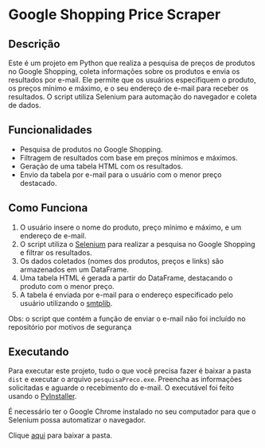 # Google Shopping Price Scraper

## Descrição

Este é um projeto em Python que realiza a pesquisa de preços de produtos no Google Shopping, coleta informações sobre os produtos e envia os resultados por e-mail. Ele permite que os usuários especifiquem o produto, os preços mínimo e máximo, e o seu endereço de e-mail para receber os resultados. O script utiliza Selenium para automação do navegador e coleta de dados.

## Funcionalidades

- Pesquisa de produtos no Google Shopping.
- Filtragem de resultados com base em preços mínimos e máximos.
- Geração de uma tabela HTML com os resultados.
- Envio da tabela por e-mail para o usuário com o menor preço destacado.

## Como Funciona

1. O usuário insere o nome do produto, preço mínimo e máximo, e um endereço de e-mail.
2. O script utiliza o [Selenium](https://selenium-python.readthedocs.io/) para realizar a pesquisa no Google Shopping e filtrar os resultados.
3. Os dados coletados (nomes dos produtos, preços e links) são armazenados em um DataFrame.
4. Uma tabela HTML é gerada a partir do DataFrame, destacando o produto com o menor preço.
5. A tabela é enviada por e-mail para o endereço especificado pelo usuário utilizando o [smtplib](https://docs.python.org/3/library/smtplib.html).

Obs: o script que contém a função de enviar o e-mail não foi incluído no repositório por motivos de segurança

## Executando

Para executar este projeto, tudo o que você precisa fazer é baixar a pasta `dist` e executar o arquivo `pesquisaPreco.exe`. Preencha as informações solicitadas e aguarde o recebimento do e-mail.
O executável foi feito usando o [PyInstaller](https://pyinstaller.org/en/stable/).

É necessário ter o Google Chrome instalado no seu computador para que o Selenium possa automatizar o navegador.

Clique [aqui](https://github.com/Numl8ck/pesquisa_preco/raw/main/dist) para baixar a pasta.
